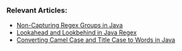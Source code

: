 ### Relevant Articles:

- [Non-Capturing Regex Groups in Java](https://www.baeldung.com/java-regex-non-capturing-groups)
- [Lookahead and Lookbehind in Java Regex](https://www.baeldung.com/java-regex-lookahead-lookbehind)
- [Converting Camel Case and Title Case to Words in Java](https://www.baeldung.com/java-camel-case-title-case-to-words)
